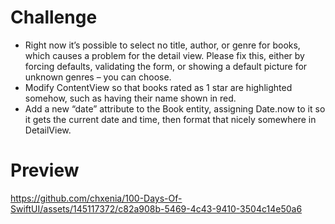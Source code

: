 # Challenge

* Right now it’s possible to select no title, author, or genre for books, which causes a problem for the detail view. Please fix this, either by forcing defaults, validating the form, or showing a default picture for unknown genres – you can choose.
* Modify ContentView so that books rated as 1 star are highlighted somehow, such as having their name shown in red.
* Add a new “date” attribute to the Book entity, assigning Date.now to it so it gets the current date and time, then format that nicely somewhere in DetailView.

# Preview


https://github.com/chxenia/100-Days-Of-SwiftUI/assets/145117372/c82a908b-5469-4c43-9410-3504c14e50a6

